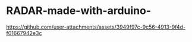 # RADAR-made-with-arduino-

https://github.com/user-attachments/assets/3949f97c-9c56-4913-9f4d-f01667942e3c

